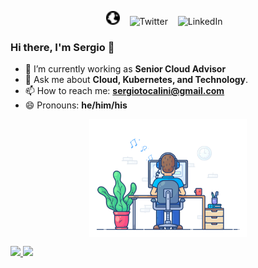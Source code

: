 
<p align='center'>
  <a style="text-decoration: none" href="https://sergiotocalini.github.io">
    <img width="22px" src="https://raw.githubusercontent.com/iconic/open-iconic/master/svg/globe.svg" alt="Webiste">
  </a>&nbsp;&nbsp;
  <a style="text-decoration: none" href="https://twitter.com/sergiotocalini">
    <img width="22px" src="https://cdn.jsdelivr.net/npm/simple-icons@v3/icons/twitter.svg" alt="Twitter">
  </a>&nbsp;&nbsp;
  <a style="text-decoration: none" href="https://linkedin.com/in/sergiotocalinijoerg">
    <img width="22px" src="https://cdn.jsdelivr.net/npm/simple-icons@v3/icons/linkedin.svg" alt="LinkedIn">
  </a>&nbsp;&nbsp;
</p>


### Hi there, I'm Sergio 👋

- 🔭 I’m currently working as **Senior Cloud Advisor**
- 💬 Ask me about **Cloud, Kubernetes, and Technology**.
- 📫 How to reach me: **sergiotocalini@gmail.com**
- 😄 Pronouns: **he/him/his**

<p align='center'>
	<img width="50%" style="display:block;margin-left:auto;margin-right:auto;"
		 src="/assets/img/developer.gif" alt="Developer" /> 
</p>

<div>
  <a href="https://github.com/sergiotocalini">
  <img width="49.5%"
       src="https://github-readme-stats.vercel.app/api?username=sergiotocalini&count_private=true&show_icons=true&hide_title=true&hide_border=true&include_all_commits=true&"/>
  <img width="49.5%"
	   src="https://github-readme-stats.vercel.app/api/top-langs/?username=sergiotocalini&layout=compact&count_private=true&show_icons=true&hide_title=true&hide_border=true&include_all_commits=true&langs_count=5"/>
</div>
